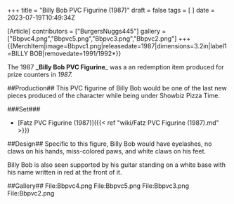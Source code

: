 +++
title = "Billy Bob PVC Figurine (1987)"
draft = false
tags = [ ]
date = 2023-07-19T10:49:34Z

[Article]
contributors = ["BurgersNuggs445"]
gallery = ["Bbpvc4.png","Bbpvc5.png","Bbpvc3.png","Bbpvc2.png"]
+++
{{MerchItem|image=Bbpvc1.png|releasedate=1987|dimensions=3.2in|label1=BILLY BOB|removedate=1991/1992*}}

The 1987 **_Billy Bob PVC Figurine**_ was a an redemption item produced for prize counters in _1987._

##Production##
This PVC figurine of Billy Bob would be one of the last new pieces produced of the character while being under Showbiz Pizza Time.

###Set###

* [Fatz PVC Figurine (1987)]({{< ref "wiki/Fatz PVC Figurine (1987).md" >}})

##Design##
Specific to this figure, Billy Bob would have eyelashes, no claws on his hands, miss-colored paws, and white claws on his feet.

Billy Bob is also seen supported by his guitar standing on a white base with his name written in red at the front of it.

##Gallery##
<gallery>
File:Bbpvc4.png
File:Bbpvc5.png
File:Bbpvc3.png
File:Bbpvc2.png
</gallery>